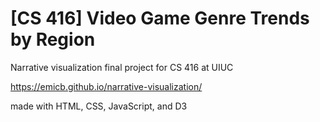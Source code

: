 # [CS 416] Video Game Genre Trends by Region
Narrative visualization final project for CS 416 at UIUC

https://emicb.github.io/narrative-visualization/

made with HTML, CSS, JavaScript, and D3